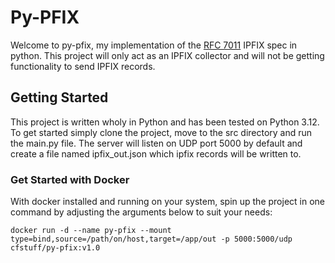 # Py-PFIX

Welcome to py-pfix, my implementation of the [RFC 7011](https://datatracker.ietf.org/doc/html/rfc7011) IPFIX spec in python. This project will only act as an IPFIX collector and will not be getting functionality to send IPFIX records.

## Getting Started

This project is written wholy in Python and has been tested on Python 3.12. To get started simply clone the project, move to the src directory and run the main.py file. The server will listen on UDP port 5000 by default and create a file named ipfix_out.json which ipfix records will be written to.

### Get Started with Docker

With docker installed and running on your system, spin up the project in one command by adjusting the arguments below to suit your needs:

```
docker run -d --name py-pfix --mount type=bind,source=/path/on/host,target=/app/out -p 5000:5000/udp cfstuff/py-pfix:v1.0
```

